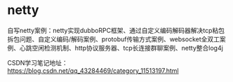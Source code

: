 # netty
自写netty案例：netty实现dubboRPC框架、通过自定义编码解码器解决tcp粘包拆包问题、自定义编码/解码案例、protobuf传输方式案例、websocket全双工案例、心跳空闲检测机制、http协议服务器、tcp长连接群聊案例、netty整合log4j


CSDN学习笔记地址：
https://blog.csdn.net/qq_43284469/category_11513197.html
